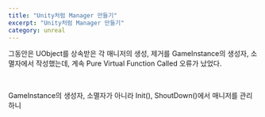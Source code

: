 ```yaml
---
title: "Unity처럼 Manager 만들기"
excerpt: "Unity처럼 Manager 만들기"
category: unreal
---
```


그동안은 UObject를 상속받은 각 매니저의 생성, 제거를 GameInstance의 생성자, 소멸자에서 작성했는데, 계속 Pure Virtual Function Called 오류가 났었다.

<br/>

GameInstance의 생성자, 소멸자가 아니라 Init(), ShoutDown()에서 매니저를 관리하니 
<!--stackedit_data:
eyJoaXN0b3J5IjpbLTM5ODAxMjYwXX0=
-->